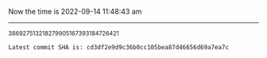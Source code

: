 Now the time is 2022-09-14 11:48:43 am

---

<small>386927513218279905167393184726421</small>

```txt
Latest commit SHA is: cd3df2e9d9c36b0cc105bea87d46656d69a7ea7c
```
